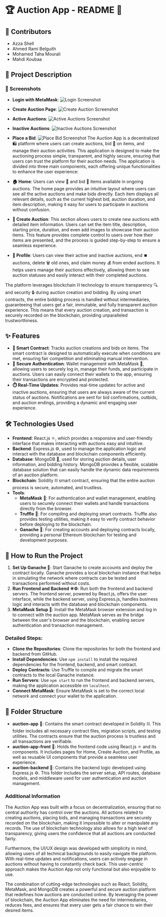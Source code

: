 # 🏆 Auction App - README 📄

## 👥 Contributors

- Azza Shell
- Ahmed Rami Belguith
- Mohamed Taha Mourali
- Mahdi Koubaa

## 📜 Project Description

### 📸 Screenshots

- **Login with MetaMask**: ![Login Screenshot](auction-app/screenshots/1.png)

- **Create Auction Page**: ![Create Auction Screenshot](auction-app/screenshots/2.png)

- **Active Auctions**: ![Active Auctions Screenshot](auction-app/screenshots/3.png)

- **Inactive Auctions**: ![Inactive Auctions Screenshot](auction-app/screenshots/4.png)

- **Place a Bid**: ![Place Bid Screenshot](auction-app/screenshots/5.png)
  The Auction App is a decentralized 🛍️ platform where users can create auctions, bid 🤑 on items, and manage their auction activities. This application is designed to make the auctioning process simple, transparent, and highly secure, ensuring that users can trust the platform for their auction needs. The application is divided into three main components, each offering unique functionalities to enhance the user experience:

- **🏠 Home**: Users can view 👀 and bid 💸 items available in ongoing auctions. The home page provides an intuitive layout where users can see all the active auctions and make bids directly. Each item displays all relevant details, such as the current highest bid, auction duration, and item description, making it easy for users to participate in auctions without confusion.

- **📝 Create Auction**: This section allows users to create new auctions with detailed item information. Users can set the item title, description, starting price, duration, and even add images to showcase their auction items. This feature provides complete control to users over how their items are presented, and the process is guided step-by-step to ensure a seamless experience.

- **👤 Profile**: Users can view their active and inactive auctions, end ⏹️ auctions, delete 🗑️ old ones, and claim money 💰 from ended auctions. It helps users manage their auctions effectively, allowing them to see auction statuses and easily interact with their completed auctions.

The platform leverages blockchain ⛓️ technology to ensure transparency 🔍 and security 🔒 during auction creation and bidding. By using smart contracts, the entire bidding process is handled without intermediaries, guaranteeing that users get a fair, immutable, and fully transparent auction experience. This means that every auction creation, and transaction is securely recorded on the blockchain, providing unparalleled trustworthiness.

## ✨ Features

- **💼 Smart Contract**: Tracks auction creations and bids on items. The smart contract is designed to automatically execute when conditions are met, ensuring fair competition and eliminating manual intervention.
- **🔐 Secure Authentication**: Wallet management with MetaMask 🦊, allowing users to securely log in, manage their funds, and participate in auctions. Users can easily connect their wallets to the app, ensuring their transactions are encrypted and protected.
- **⏱️ Real-Time Updates**: Provides real-time updates for active and inactive auctions, ensuring that users are always aware of the current status of auctions. Notifications are sent for bid confirmations, outbids, and auction endings, providing a dynamic and engaging user experience.

## 🛠️ Technologies Used

- **Frontend**: React.js ⚛️, which provides a responsive and user-friendly interface that makes interacting with auctions easy and intuitive.
- **Backend**: Express.js ⚙️, used to manage the application logic and interact with the database and blockchain components efficiently.
- **Database**: MongoDB 🍃, used for storing auction details, user information, and bidding history. MongoDB provides a flexible, scalable database solution that can easily handle the dynamic data requirements of an auction platform.
- **Blockchain**: Solidity ⛓️ smart contract, ensuring that the entire auction process is secure, automated, and trustless.
- **Tools**:
  - **MetaMask** 🦊: For authentication and wallet management, enabling users to securely connect their wallets and handle transactions directly from the browser.
  - **Truffle** 🍫: For compiling and deploying smart contracts. Truffle also provides testing utilities, making it easy to verify contract behavior before deploying to the blockchain.
  - **Ganache** 🥃: For creating accounts and deploying contracts locally, providing a personal Ethereum blockchain for testing and development purposes.

## 🚀 How to Run the Project

1. **Set Up Ganache 🥃**: Start Ganache to create accounts and deploy the contract locally. Ganache provides a local blockchain instance that helps in simulating the network where contracts can be tested and transactions performed without costs.
2. **Run Frontend and Backend ⚛️⚙️**: Run both the frontend and backend servers. The frontend server, powered by React.js, offers the user interface, while the backend server, using Express.js, handles business logic and interacts with the database and blockchain components.
3. **MetaMask Setup 🦊**: Install the MetaMask browser extension and log in to connect with the auction app. MetaMask serves as the bridge between the user's browser and the blockchain, enabling secure authentication and transaction management.

### Detailed Steps:

- **Clone the Repositories**: Clone the repositories for both the frontend and backend from GitHub.
- **Install Dependencies**: Use `npm install` to install the required dependencies for the frontend, backend, and smart contract.
- **Deploy Contracts**: Use Truffle to compile and migrate the smart contracts to the local Ganache instance.
- **Run Servers**: Use `npm start` to run the frontend and backend servers, making the application accessible on `localhost`.
- **Connect MetaMask**: Ensure MetaMask is set to the correct local network and connect your wallet to the application.

## 📁 Folder Structure

- **auction-app** 📂: Contains the smart contract developed in Solidity ⛓️. This folder includes all necessary contract files, migration scripts, and testing utilities. The contracts ensure that the auction process is trustless and all transactions are verifiable.
- **auction-app-front** 📂: Holds the frontend code using React.js ⚛️ and its components. It includes pages for Home, Create Auction, and Profile, as well as reusable UI components that provide a seamless user experience.
- **auction-backend** 📂: Contains the backend logic developed using Express.js ⚙️. This folder includes the server setup, API routes, database models, and middleware used for user authentication and auction management.

### Additional Information

The Auction App was built with a focus on decentralization, ensuring that no central authority has control over the auctions. All actions related to creating auctions, placing bids, and managing transactions are securely recorded on the blockchain, making it impossible to alter or manipulate any records. The use of blockchain technology also allows for a high level of transparency, giving users the confidence that all auctions are conducted fairly.

Furthermore, the UI/UX design was developed with simplicity in mind, allowing users of all technical backgrounds to easily navigate the platform. With real-time updates and notifications, users can actively engage in auctions without having to constantly check back. This user-centric approach makes the Auction App not only functional but also enjoyable to use.

The combination of cutting-edge technologies such as React, Solidity, MetaMask, and MongoDB creates a powerful and secure auction platform that redefines how auctions are conducted online. By leveraging the power of blockchain, the Auction App eliminates the need for intermediaries, reduces fees, and ensures that every user gets a fair chance to win their desired items.
